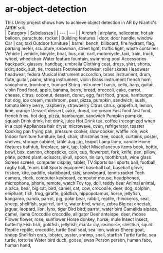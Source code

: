 # ar-object-detection
This Unity project shows how to achieve object detection in AR by Niantic's ARDK sdk.  
| Category | Subclasses |
| --- | --- |
| Aircraft | airplane, helicopter, hot air balloon, parachute, rocket |
Building features |	door, door handle, window
Car	| car, taxi
Outdoor furniture |	barrel, bench, billboard, fire hydrant, flag, parking meter, sculpture, snowman, street light, traffic light, waste container
Vehicle |	vehicle, bicycle, boat, bus, car, cart, motorcycle, taxi, train, truck, wheel, wheelchair
Water feature	fountain, swimming pool
Accessories	backpack, glasses, handbag, umbrella
Clothing	coat, dress, shirt, shorts, skirt, sock, suit, tie, trousers
Footwear	footwear, roller skates
Headwear	headwear, fedora
Musical instrument	accordion, brass instrument, drum, flute, guitar, piano, string instrument, violin
Brass instrument	french horn, saxophone, trombone, trumpet
String instrument	banjo, cello, harp, guitar, violin
Food	food, apple, banana, berry, bread, broccoli, cake, carrot, cheese, citrus, coconut, dessert, donut, egg, fast food, grape, hamburger, hot dog, ice cream, mushroom, pear, pizza, pumpkin, sandwich, sushi, tomato
Berry	berry, raspberry, strawberry
Citrus	citrus, grapefruit, lemon, lime, orange
Dessert	dessert, cake, donut, ice cream
Fast food	fast food, french fries, hot dog, pizza, hamburger, sandwich
Pumpkin	pumpkin, squash
Drink	drink, hot drink, juice
Hot Drink	tea, coffee (recognized when in a cup)
Appliances	hair dryer, microwave, oven, refrigerator, toaster
Cooking pan	frying pan, pressure cooker, slow cooker, waffle iron, wok
Indoor furniture	furniture, bed, chair, christmas tree, couch, curtains, poster, shelves, storage cabinet, table
Jug	jug, teapot
Lamp	lamp, candle
Home features	bathtub, fireplace, sink, tap, toilet
Miscellaneous items	book, bottle, bowl, box, cannon, chopsticks, coin, cup, flowerpot, fork, knife, pen, pillow, plate, potted plant, scissors, skull, spoon, tin can, toothbrush, wine glass
Screen	screen, computer display, tablet, TV
Sports ball	sports ball, football, rugby ball, tennis ball
Sports equipment	baseball bat, baseball glove, frisbee, kite, paddle, skateboard, skis, snowboard, tennis racket
Tech	camera, clock, computer keyboard, computer mouse, headphones, microphone, phone, remote, watch
Toy	toy, doll, teddy bear
Animal	animal, alpaca, bear, big cat, bird, camel, cat, cow, crocodile, deer, dog, dolphin, elephant, fish, frog, giraffe, goldfish, hippopotamus, horse, jellyfish, kangaroo, panda, parrot, pig, polar bear, rabbit, reptile, rhinoceros, seal, sheep, shellfish, squirrel, turtle, water bird, whale, zebra
Big cat	cheetah, jaguar, leopard, lion, lynx, tiger
Bird	bird, parrot, water bird
Camelids	alpaca, camel, llama
Crocodile	crocodile, alligator
Deer	antelope, deer, moose
Flower	flower, rose, sunflower
Horse	donkey, horse, mule
Insect	insect, butterfly
Fish	fish, goldfish, jellyfish, manta ray, seahorse, shellfish, squid
Reptile	reptile, crocodile, turtle
Seal	seal, sea lion, walrus
Sheep	goat, sheep
Shellfish	crab, lobster, oyster, shrimp, snail, starfish
Turtle	turtle, sea turtle, tortoise
Water bird	duck, goose, swan
Person	person, human face, human hand,
